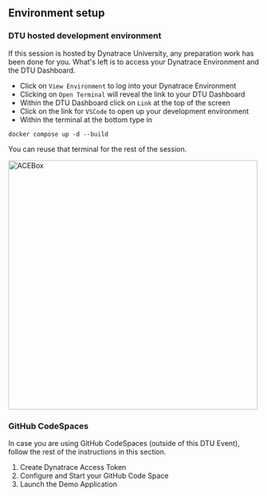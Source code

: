 ## Environment setup

### DTU hosted development environment
If this session is hosted by Dynatrace University, any preparation work has been done for you.
What's left is to access your Dynatrace Environment and the DTU Dashboard.

* Click on `View Environment` to log into your Dynatrace Environment
* Clicking on `Open Terminal` will reveal the link to your DTU Dashboard
* Within the DTU Dashboard click on `Link` at the top of the screen
* Click on the link for `VSCode` to open up your development environment    
* Within the terminal at the bottom type in
```
docker compose up -d --build
```

You can reuse that terminal for the rest of the session.

<img src="../../../assets/images/01_setup_00_launch_ace_box.gif" alt="ACEBox" style="width:500px" />

### GitHub CodeSpaces
In case you are using GitHub CodeSpaces (outside of this DTU Event), follow the rest of the instructions in this section.

1. Create Dynatrace Access Token
2. Configure and Start your GitHub Code Space
3. Launch the Demo Application